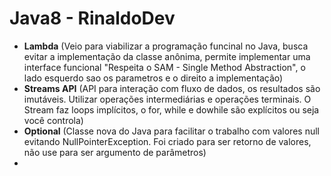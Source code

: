 # Java8 - RinaldoDev
- __Lambda__ (Veio para viabilizar a programação funcinal no Java, busca evitar a implementação da classe anônima, permite implementar uma interface funcional "Respeita o SAM - Single Method Abstraction", o lado esquerdo sao os parametros e o direito a implementação)
- __Streams API__ (API para interação com fluxo de dados, os resultados são imutáveis. Utilizar operações intermediárias e operações terminais. O Stream faz loops implícitos, o for, while e dowhile são explícitos ou seja você controla)
- __Optional__ (Classe nova do Java para facilitar o trabalho com valores null evitando NullPointerException. Foi criado para ser retorno de valores, não use para ser argumento de parâmetros)
- 
